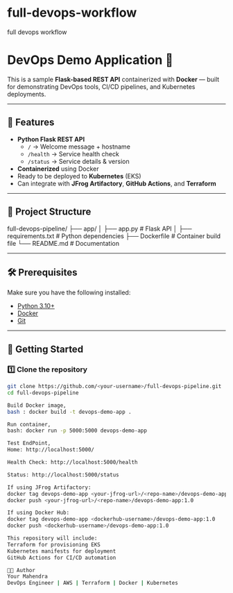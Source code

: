 # full-devops-workflow
full devops workflow 

# DevOps Demo Application 🚀

This is a sample **Flask-based REST API** containerized with **Docker** — built for demonstrating DevOps tools, CI/CD pipelines, and Kubernetes deployments.

---

## 📌 Features
- **Python Flask REST API**
    - `/` → Welcome message + hostname
    - `/health` → Service health check
    - `/status` → Service details & version
- **Containerized** using Docker
- Ready to be deployed to **Kubernetes** (EKS)
- Can integrate with **JFrog Artifactory**, **GitHub Actions**, and **Terraform**

---

## 📂 Project Structure

full-devops-pipeline/
├── app/
│ ├── app.py # Flask API
│ ├── requirements.txt # Python dependencies
├── Dockerfile # Container build file
└── README.md # Documentation


---

## 🛠 Prerequisites
Make sure you have the following installed:
- [Python 3.10+](https://www.python.org/downloads/)
- [Docker](https://docs.docker.com/get-docker/)
- [Git](https://git-scm.com/)

---

## 🚀 Getting Started

### 1️⃣ Clone the repository
```bash
git clone https://github.com/<your-username>/full-devops-pipeline.git
cd full-devops-pipeline

Build Docker image,
bash : docker build -t devops-demo-app .

Run container,
bash: docker run -p 5000:5000 devops-demo-app

Test EndPoint,
Home: http://localhost:5000/

Health Check: http://localhost:5000/health

Status: http://localhost:5000/status

If using JFrog Artifactory:
docker tag devops-demo-app <your-jfrog-url>/<repo-name>/devops-demo-app:1.0
docker push <your-jfrog-url>/<repo-name>/devops-demo-app:1.0

If using Docker Hub:
docker tag devops-demo-app <dockerhub-username>/devops-demo-app:1.0
docker push <dockerhub-username>/devops-demo-app:1.0

This repository will include:
Terraform for provisioning EKS
Kubernetes manifests for deployment
GitHub Actions for CI/CD automation

👨‍💻 Author
Your Mahendra
DevOps Engineer | AWS | Terraform | Docker | Kubernetes
